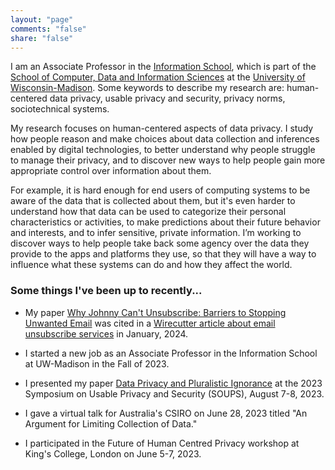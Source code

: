 ```yaml
---
layout: "page"
comments: "false"
share: "false"
---
```


I am an Associate Professor in the [Information School](https://ischool.wisc.edu), which is part of the [School of Computer, Data and Information Sciences](https://cdis.wisc.edu) at the [University of Wisconsin-Madison](https://www.wisc.edu/). Some keywords to describe my research are: human-centered data privacy, usable privacy and security, privacy norms, sociotechnical systems.

My research focuses on human-centered aspects of data privacy. I study how people reason and make choices about data collection and inferences enabled by digital technologies, to better understand why people struggle to manage their privacy, and to discover new ways to help people gain more appropriate control over information about them.

For example, it is hard enough for end users of computing systems to be aware of the data that is collected about them, but it's even harder to understand how that data can be used to categorize their personal characteristics or activities, to make predictions about their future behavior and interests, and to infer sensitive, private information. I’m working to discover ways to help people take back some agency over the data they provide to the apps and platforms they use, so that they will have a way to influence what these systems can do and how they affect the world. 

### Some things I've been up to recently...

- My paper [Why Johnny Can't Unsubscribe: Barriers to Stopping Unwanted Email](https://dl.acm.org/doi/10.1145/3313831.3376165) was cited in a [Wirecutter article about email unsubscribe services](https://www.nytimes.com/wirecutter/reviews/best-email-unsubscribe-service/) in January, 2024.

- I started a new job as an Associate Professor in the Information School at UW-Madison in the Fall of 2023.

- I presented my paper [Data Privacy and Pluralistic Ignorance](https://www.usenix.org/conference/soups2023/presentation/rader) at the 2023 Symposium on Usable Privacy and Security (SOUPS), August 7-8, 2023.

- I gave a virtual talk for Australia's CSIRO on June 28, 2023 titled "An Argument for Limiting Collection of Data."

- I participated in the Future of Human Centred Privacy workshop at King's College, London on June 5-7, 2023.

<!--
- I published a paper at the 2022 Symposium on Usable Privacy and Security (SOUPS) in August, titled [**Normative and Non-Social Beliefs about Sensor Data: Implications for Collective Privacy Management**](https://www.usenix.org/conference/soups2022/presentation/rader).

- Many of the results from my 2012 paper with Rick Wash and Brandon Brooks, *Stories as Information Lessons About Security*, were replicated by another research group. I'm a co-author on the paper -- I provided our 2012 data and analyses and helped with the writing -- which also appears at SOUPS 2022: [**Replication: Stories as Informal Lessons about Security**](https://www.usenix.org/conference/soups2022/presentation/pfeffer).

- Samantha Hautea presented our poster, [**“Assertive driver, I can imagine that”: Interpretations of Inferences from Driving Data**](https://www.usenix.org/conference/soups2021/presentation/hautea), at SOUPS 2021. This work was coauthored with Norbert Nthala, Faye Kollig, and João Marcelo Ferraz.

- Rick Wash, Norbert Nthala and I published a paper at the 2021 Symposium on Usable Privacy and Security (SOUPS) in August, titled [**Knowledge and Capabilities that Non-Expert Users Bring to Phishing Detection**](https://www.usenix.org/conference/soups2021/presentation/wash). 

- Rick Wash and I published a paper titled [**Prioritizing Security over Usability: Strategies for How People Choose Passwords**](https://doi.org/10.1093/cybsec/tyab012) in the Journal of Cybersecurity in June 2021. 

- My paper with Samantha Hautea and Anjali Munasinghe, [**“I Have a Narrow Thought Process”: Constraints on Explanations Connecting Inferences and Self-Perceptions**](https://bierdoctor.com/papers/inferences_SOUPS_2020_final.pdf), which is about how people interpret the inferences that Facebook and Google make about them, received the SOUPS Privacy Award at SOUPS 2020!

- I published two papers in Proceedings of the ACM on Human-Computer Interaction in May 2020: [**“It’s the Wild, Wild West: Lessons Learned From IRB Members’ Risk Perceptions Toward Digital Research Data”**](http://emileerader.com/papers/huh-yoo_rader_cscw20.pdf) with [Jina Huh-Yoo](http://jinahuhyoo.com/) at Drexel, and [**“The Role of Conversational Grounding in Supporting Symbiosis Between People and Digital Assistants”**](http://emileerader.com/papers/cho_rader_cscw20.pdf) with [Janghee Cho](https://www.colorado.edu/cmci/people/graduate-students/information-science/janghee-cho) at University of Colorado Boulder

- [**Why Johnny Can’t Unsubscribe: Barriers to Stopping Unwanted Email**](http://emileerader.com/papers/unsubscribing.pdf), a paper I coauthored with Jayati Dev and Sameer Patil from Indiana University, will be published at CHI 2020.

- Samantha Hautea, Anjali Munasinghe and I are authors of a CHI 2020 LBW titled [**"That's Not Me": Surprising Algorithmic Inferences**](http://emileerader.com/papers/lbw_surprising_algorithmic_inferences_chi2020.pdf)

- Norbert Nthala and I are authors of a CHI 2020 LBW titled [**Towards a Conceptual Model for Provoking Privacy Speculation**](http://emileerader.com/papers/lbw_provoking_privacy_speculation_chi2020.pdf)

- I served as co-chair for the Privacy and Security subcommittee of [CHI 2020](https://chi2020.acm.org/authors/papers/selecting-a-subcommittee/#Privacy-Security).

- I participated in the public television program [Media Meet](https://wnmutv.nmu.edu/programs/media-meet/), on WNMU-TV, affiliated with Northern Michigan University. The episode titled, [**"Social Media, Social Issues"**](https://wnmuvideo.nmu.edu/video/social-media-social-issues-5xcv4w/) aired on Sept 1, 2019 and was repeated on Sept 21 and 22, 2019.  

- I presented my latest paper, [**Wait, Do I Know This Person?: Understanding Misdirected Email**](http://bierdoctor.com/papers/rader_chi19.pdf) at CHI 2019 (May 2019)

- I was interviewed for a WILX-TV news piece, [**City wants data shared about electric scooters**](https://www.wilx.com/content/news/City-wants-data-shared-from-electric-scooters-507646781.html) about the privacy implications of local ordinances requiring electric scooter companies to provide trip-level data to the cities of Lansing and East Lansing (March 2019)

- I presented a talk titled, **Folk Theories of Security & Privacy** at the Security, Privacy and Human Behavior seminar at RSA Conference 2019 (March 2019)

- I wrote an article for The Conversation, [**Most Americans don’t realize what companies can predict from their data**](http://theconversation.com/most-americans-dont-realize-what-companies-can-predict-from-their-data-110760), in February 2019.

- I was interviewed for a WMMT news piece about smartphones and privacy risks, [**I-Team: Security experts say smartphone technology raises privacy concerns**](https://wwmt.com/news/i-team/i-team-security-experts-say-smartphone-technology-raises-privacy-concerns), in January 2019

- I appeared in a video for [Data Privacy Day](https://en.wikipedia.org/wiki/Data_Privacy_Day), [**Five Things you Might Not Know about Digital Privacy**](https://www.youtube.com/watch?v=Npv6z6-MjLw) (January 2019)

- I presented an invited talk at the University of Colorado Boulder's Information Science [INFO seminar](https://calendar.colorado.edu/event/info_seminar_emilee_rader_implications_of_beliefs_about_derived_personal_data) (November 2018)

- I presented an invited talk at the Indiana University Bloomington School of Informatics, Computing, and Engineering [SPICE Talk Series](https://spice.sice.indiana.edu/2018/11/02/spice-talk-series-features-professor-emilee-rader/) (October 2018)

- Presenting the latest paper from my algorithmic curation grant, [**Explanations as Mechanisms for Algorithmic Transparency**](http://bierdoctor.com/papers/rader_chi18.pdf), at CHI (April 2018)

- Presenting an invited talk at the University of Maryland College of Information Studies (April 2018)

- Presenting an invited talk at the Penn State University College of Information Sciences and Technology (March 2018)

- Presenting an invited talk at the University of Pittsburgh School of Computing and Information (February 2018)

- Presenting an invited talk at the University of Illinois School of Information Sciences (February 2018)

- Organizing and attending an [NSF-funded](https://www.nsf.gov/awardsearch/showAward?AWD_ID=1748381) [**Workshop on Trustworthy Algorithmic Decision-Making**](http://trustworthy-algorithms.org/) (December 2017)

- Attending the [**Bridging Industry and Academia to Tackle Responsible Research and Privacy Practices**](https://fpf.org/research-privacy-practices/) workshop at Facebook in New York (November 2017)

- Attending the [**Computing Research: Addressing National Priorities and Societal Needs 2017**](http://cra.org/ccc/events/computing-research-addressing-national-priorities-societal-needs-2017/) symposium in Washington DC (October 2017)

- Presenting an invited talk, **Conceptualizing Digital Privacy as a Social Dilemma**, at the [CSE Colloquia Series](https://engineering.wustl.edu/Events/Pages/CSE-Colloquia-Series-Emilee-Rader.aspx) at Washington University in St. Louis (October 2017)

- Presenting the latest paper from my privacy grant, [**The Importance of Visibility for Folk Theories of Sensor Data**](https://www.usenix.org/conference/soups2017/technical-sessions/presentation/rader), at SOUPS 2017 (July 2017)

- Presenting at the [**Workshop on Security and Human Behavior**](https://www.cl.cam.ac.uk/~rja14/shb17/) at the University of Cambridge (May 2017)
-->
